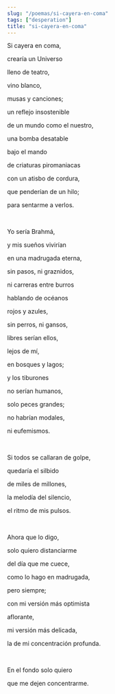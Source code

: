 ```yaml
---
slug: "/poemas/si-cayera-en-coma"
tags: ["desperation"]
title: "si-cayera-en-coma"
---
```

Si cayera en coma,

crearía un Universo

lleno de teatro,

vino blanco,

musas y canciones;

un reflejo insostenible

de un mundo como el nuestro,

una bomba desatable

bajo el mando

de criaturas piromaniacas

con un atisbo de cordura,

que penderían de un hilo;

para sentarme a verlos.

&nbsp;

Yo sería Brahmá,

y mis sueños vivirían

en una madrugada eterna,

sin pasos, ni graznidos,

ni carreras entre burros

hablando de océanos

rojos y azules,

sin perros, ni gansos,

libres serían ellos,

lejos de mí,

en bosques y lagos;

y los tiburones

no serían humanos,

solo peces grandes;

no habrían modales,

ni eufemismos.

&nbsp;

Si todos se callaran de golpe,

quedaría el silbido

de miles de millones,

la melodía del silencio,

el ritmo de mis pulsos.

&nbsp;

Ahora que lo digo,

solo quiero distanciarme

del día que me cuece,

como lo hago en madrugada,

pero siempre;

con mi versión más optimista

aflorante,

mi versión más delicada,

la de mi concentración profunda.

&nbsp;

En el fondo solo quiero

que me dejen concentrarme.
